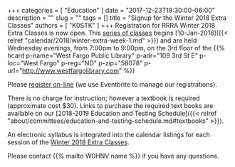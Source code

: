 +++
categories = [ "Education" ]
date = "2017-12-23T19:30:00-06:00"
description = ""
slug = ""
tags = []
title = "Signup for the Winter 2018 Extra Classes"
authors = [ "K0STK" ]
+++
Registration for RRRA Winter 2018 Extra Classes is now open.  This
[series of classes](/dates/winter-2018-extra") begins
[10-Jan-2018]({{< relref "calendar/2018/winter-extra-week-1.md" >}})
and are held Wednesday evenings, from 7:00pm to 9:00pm, on the 3rd floor
of the
{{% hcard p-name="West Fargo Public Library" p-adr="109 3rd St E" p-loc="West Fargo" p-reg="ND" p-zip="58078" p-url="http://www.westfargolibrary.com" %}}

Please
[register
on-line](https://www.eventbrite.com/e/ham-radio-extra-license-level-3-class-tickets-41538432570?aff=es2)
(we use Eventbrite to manage our registrations).
<!--more-->

There is no charge for instruction; however a textbook is required
(approximate cost $30). Links to purchase the required text books are
available on our
[2018-2019 Education and Testing Schedule]({{< relref "about/committees/education-and-testing-schedule.md#textbooks" >}}).

An electronic syllabus is integrated into the calendar listings for each
session of the [Winter 2018 Extra Classes](/dates/winter-2018-extra").

Please contact {{% mailto W0HNV name %}} if you have any questions.
